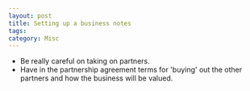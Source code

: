 ```yaml
---
layout: post
title: Setting up a business notes
tags: 
category: Misc
---
```


* Be really careful on taking on partners.  
* Have in the partnership agreement terms for 'buying' out the other partners and how the business will be valued.  
